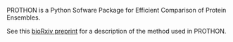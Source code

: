 
PROTHON is a Python Sofware Package for Efficient Comparison of Protein Ensembles. 

See this [bioRxiv preprint](https://www.biorxiv.org/content/10.1101/2023.04.11.536474v1) for a description of the method used in PROTHON.
